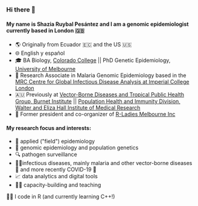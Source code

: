 ### Hi there 👋

#### My name is Shazia Ruybal Pesántez and I am a genomic epidemiologist currently based in London 🇬🇧

- 🌎 Originally from Ecuador 🇪🇨 and the US 🇺🇸
- 🌐 English y español
- 🎓 BA Biology, [Colorado College](https://coloradocollege.edu) || PhD Genetic Epidemiology, [University of Melbourne](https://unimelb.edu.au)
- 📍 Research Associate in Malaria Genomic Epidemiology based in the [MRC Centre for Global Infectious Disease Analysis at Imperial College London](https://www.imperial.ac.uk/people/s.ruybal)
- 🇦🇺 Previously at [Vector-Borne Diseases and Tropical Public Health Group, Burnet Institute](https://www.burnet.edu.au/people/701_shazia_ruybal) || [Population Health and Immunity Division, Walter and Eliza Hall Institute of Medical Research](https://wehi.edu.au/people/ivo-mueller) 
- 💜 Former president and co-organizer of [R-Ladies Melbourne Inc](https://twitter.com/rladiesmelb)

#### My research focus and interests:
- 🤝 applied ("field") epidemiology
- 🧬 genomic epidemiology and population genetics
- 🔍 pathogen surveillance
- 👩‍🔬infectious diseases, mainly malaria and other vector-borne diseases 🦟 and more recently COVID-19 🦠
- 📈 data analytics and digital tools
- 👩‍🏫 capacity-building and teaching

👩‍💻 I code in R (and currently learning C++!)
